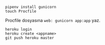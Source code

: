 ```
pipenv install gunicorn
touch Procfile
```

Procfile dosyasına `web: gunicorn app:app` yaz.

```
heroku login
heroku create <appname>
git push heroku master
```
